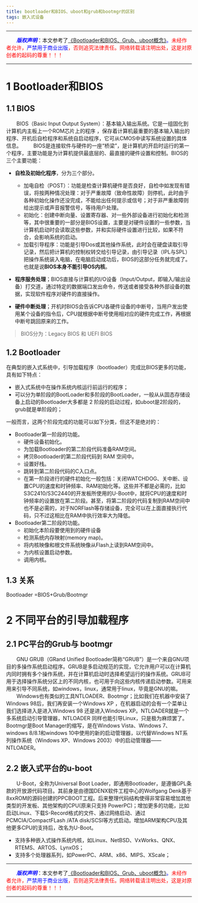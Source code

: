 ```yaml
---
title: bootloader和BIOS、uboot和grub和bootmgr的区别
tags: 嵌入式设备
---
```


------

&emsp;&emsp;<font color=blue>**_版权声明_**</font>：本文参考了<font color=blue>[《Bootloader和BIOS、Grub、uboot概念》](https://blog.csdn.net/JIA_GUOQIANG/article/details/53149314?locationNum=10&fps=1)。</font><font color=red>未经作者允许，<font color=blue>严禁用于商业出版</font>，否则追究法律责任。网络转载请注明出处，这是对原创者的起码的尊重！！！</font>

------

<style>table{word-break:initial;}</style>

# 1 Bootloader和BIOS
## 1.1 BIOS
&emsp;&emsp;BIOS（Basic Input Output System）：基本输入输出系统。它是一组固化到计算机内主板上一个ROM芯片上的程序 ，保存着计算机最重要的基本输入输出的程序、开机后自检程序和系统自启动程序，它可从CMOS中读写系统设置的具体信息。
&emsp;&emsp;BIOS是连接软件与硬件的一座“桥梁”，是计算机的开启时运行的第一个程序，主要功能是为计算机提供最底层的、最直接的硬件设置和控制。BIOS的三个主要功能：

* **自检及初始化程序**，分为三个部分。
  * 加电自检（POST）：功能是检查计算机硬件是否良好，自检中如发现有错误，将按两种情况处理：对于严重故障（致命性故障）则停机，此时由于各种初始化操作还没完成，不能给出任何提示或信号；对于非严重故障则给出提示或声音报警信号，等待用户处理。
  * 初始化：创建中断向量、设置寄存器、对一些外部设备进行初始化和检测等，其中很重要的一部分是BIOS设置，主要是对硬件设置的一些参数，当计算机启动时会读取这些参数，并和实际硬件设置进行比较，如果不符合，会影响系统的启动。
  * 加载引导程序：功能是引导Dos或其他操作系统，此时会在硬盘读取引导记录，然后把计算机的控制权转交给引导记录，由引导记录（IPL与SPL）把操作系统装入电脑，在电脑启动成功后，BIOS的这部分任务就完成了。也就是说**BIOS本身不能引导OS内核**。

* **程序服务处理**；BIOS直接与计算机的I/O设备（Input/Output，即输入/输出设备）打交道，通过特定的数据端口发出命令，传送或者接受各种外部设备的数据，实现软件程序对硬件的直接操作。

* **硬件中断处理**；开机时BIOS会告诉CPU各硬件设备的中断号，当用户发出使用某个设备的指令后，CPU就根据中断号使用相对应的硬件完成工作，再根据中断号跳回原来的工作。

>BIOS分为：Legacy BIOS 和 UEFI BIOS

## 1.2 Bootloader
在典型的嵌入式系统中，引导加载程序（bootloader）完成比BIOS更多的功能，具有如下特点：

* 嵌入式系统中在操作系统内核运行前运行的程序；
* 可以分为单阶段的BootLoader和多阶段的BootLoader，一般从从固态存储设备上启动的Bootloader大多都是 2 阶段的启动过程，如uboot是2阶段的，grub就是单阶段的；

一般而言，这两个阶段完成的功能可以如下分类，但这不是绝对的：

* Bootloader第一阶段的功能。
  * 硬件设备初始化。
  * 为加载Bootloader的第二阶段代码准备RAM空间。
  * 拷贝Bootloader的第二阶段代码到 RAM 空间中。
  * 设置好栈。
  * 跳转到第二阶段代码的C入口点。
  * 在第一阶段进行的硬件初始化一般包括：关闭WATCHDOG、关中断、设置CPU的速度和时钟频率、RAM初始化等。这些并不都是必需的，比如S3C2410/S3C2440的开发板所使用的U-Boot中，就将CPU的速度和时钟频率的设置放在第二阶段。甚至，将第二阶段的代码复制到RAM空间中也不是必需的，对于NORFlash等存储设备，完全可以在上面直接执行代码，只不过这相比在RAM中执行效率大为降低。
* Bootloader第二阶段的功能。
  * 初始化本阶段要使用到的硬件设备
  * 检测系统内存映射(memory map)。
  * 将内核映像和根文件系统映像从Flash上读到RAM空间中。
  * 为内核设置启动参数。
  * 调用内核。

## 1.3 关系
Bootloader =BIOS+Grub/Bootmgr


# 2 不同平台的引导加载程序
## 2.1 PC平台的Grub与 bootmgr
&emsp;&emsp;GNU GRUB（GRand Unified Bootloader简称“GRUB”）是一个来自GNU项目的多操作系统启动程序。GRUB是多启动规范的实现，它允许用户可以在计算机内同时拥有多个操作系统，并在计算机启动时选择希望运行的操作系统。GRUB可用于选择操作系统分区上的不同内核，也可用于向这些内核传递启动参数。可用来用来引导不同系统，如windows，linux，通常用于linux，毕竟是GNU的嘛。
&emsp;&emsp;Windows也有类似的工具NTLOADER、Bootmgr；比如我们在机器中安装了Windows 98后，我们再安装一个Windows XP ，在机器启动的会有一个菜单让我们选择进入是进入Windows 98 还是进入Windows XP。NTLOADER就是一个多系统启动引导管理器，NTLOADER 同样也能引导Linux，只是极为麻烦罢了。Bootmgr是Boot Manager的缩写，是在Windows Vista、Windows 7、windows 8/8.1和windows 10中使用的新的启动管理器，以代替Windows NT系列操作系统（Windows XP、Windows 2003）中的启动管理器——NTLOADER。

## 2.2 嵌入式平台的u-boot
&emsp;&emsp;U-Boot，全称为Universal Boot Loader，即通用Bootloader，是遵循GPL条款的开放源代码项目。其前身是由德国DENX软件工程中心的Wolfgang Denk基于8xxROM的源码创建的PPCBOOT工程。后来整理代码结构使得非常容易增加其他类型的开发板、其他架构的CPU(原来只支持 PowerPC)；增加更多的功能，比如启动Linux、下载S-Record格式的文件、通过网络启动、通过PCMCIA/CompactFLash /ATA disk/SCSI等方式启动。增加ARM架构CPU及其他更多CPU的支持后，改名为U-Boot。

* 支持多种嵌入式操作系统内核，如Linux、NetBSD、VxWorks、QNX、RTEMS、ARTOS、LynxOS；
* 支持多个处理器系列，如PowerPC、ARM、x86、MIPS、XScale；


------

&emsp;&emsp;<font color=blue>**_版权声明_**</font>：本文参考了<font color=blue>[《Bootloader和BIOS、Grub、uboot概念》](https://blog.csdn.net/JIA_GUOQIANG/article/details/53149314?locationNum=10&fps=1)。</font><font color=red>未经作者允许，<font color=blue>严禁用于商业出版</font>，否则追究法律责任。网络转载请注明出处，这是对原创者的起码的尊重！！！</font>

------
